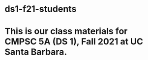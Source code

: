 # ds1-f21-students
# This is our class materials for CMPSC 5A (DS 1), Fall 2021 at UC Santa Barbara.
